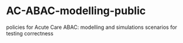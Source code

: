 # AC-ABAC-modelling-public
policies for Acute Care ABAC: modelling and simulations scenarios for testing correctness 
